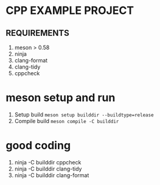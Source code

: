 # CPP EXAMPLE PROJECT

## REQUIREMENTS

1. meson > 0.58
2. ninja
3. clang-format
4. clang-tidy
5. cppcheck

# meson setup and run

1.  Setup build `meson setup builddir --buildtype=release`
2.  Compile build `meson compile -C builddir`

# good coding

1. ninja -C builddir cppcheck
2. ninja -C builddir clang-tidy
2. ninja -C builddir clang-format
